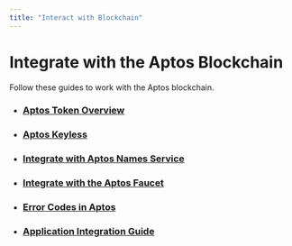 ```yaml
---
title: "Interact with Blockchain"
---
```


# Integrate with the Aptos Blockchain

Follow these guides to work with the Aptos blockchain.

- ### [Aptos Token Overview](../guides/nfts/aptos-token-overview.md)
- ### [Aptos Keyless](../aptos-keyless/index.md)
- ### [Integrate with Aptos Names Service](aptos-name-service-connector.md)
- ### [Integrate with the Aptos Faucet](../guides/system-integrators-guide.md#integrating-with-the-faucet)
- ### [Error Codes in Aptos](../reference/error-codes.md)
- ### [Application Integration Guide](../guides/system-integrators-guide.md)
